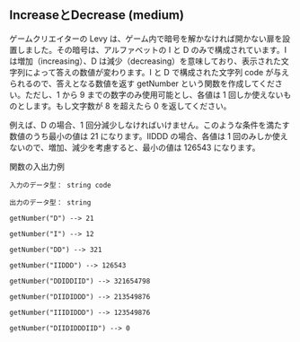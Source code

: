 ## IncreaseとDecrease (medium)
ゲームクリエイターの Levy は、ゲーム内で暗号を解かなければ開かない扉を設置しました。その暗号は、アルファベットの I と D のみで構成されています。I は増加（increasing）、D は減少（decreasing）を意味しており、表示された文字列によって答えの数値が変わります。I と D で構成された文字列 code が与えられるので、答えとなる数値を返す getNumber という関数を作成してください。ただし、1 から 9 までの数字のみ使用可能とし、各値は 1 回しか使えないものとします。もし文字数が 8 を超えたら 0 を返してください。

例えば、D の場合、1 回分減少しなければいけません。このような条件を満たす数値のうち最小の値は 21 になります。IIDDD の場合、各値は 1 回のみしか使えないので、増加、減少を考慮すると、最小の値は 126543 になります。

関数の入出力例
```
入力のデータ型： string code

出力のデータ型： string

getNumber("D") --> 21

getNumber("I") --> 12

getNumber("DD") --> 321

getNumber("IIDDD") --> 126543

getNumber("DDIDDIID") --> 321654798

getNumber("DIIDIDDD") --> 213549876

getNumber("IIIDIDDD") --> 123549876

getNumber("DIIDIDDDIID") --> 0

```
